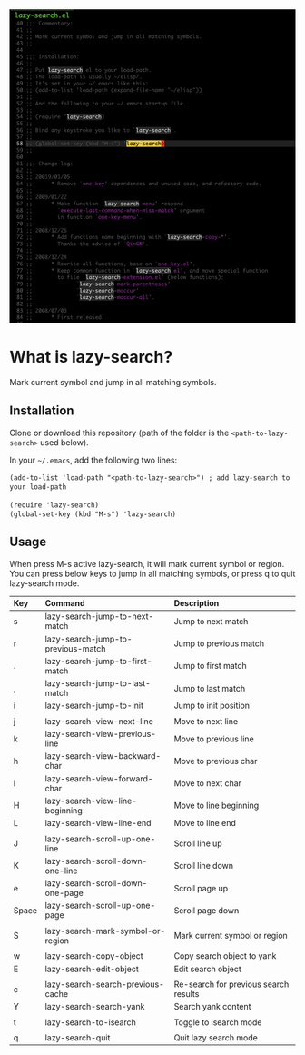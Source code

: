 <img src="./lazy-search.png">

# What is lazy-search?
Mark current symbol and jump in all matching symbols.

## Installation
Clone or download this repository (path of the folder is the `<path-to-lazy-search>` used below).

In your `~/.emacs`, add the following two lines:
```Elisp
(add-to-list 'load-path "<path-to-lazy-search>") ; add lazy-search to your load-path

(require 'lazy-search)
(global-set-key (kbd "M-s") 'lazy-search)
```

## Usage
When press M-s active lazy-search, it will mark current symbol or region.
You can press below keys to jump in all matching symbols, or press q to quit lazy-search mode.

| Key       | Command                            | Description                           |
| :-------- | :----                              | :----                                 |
| s         | lazy-search-jump-to-next-match     | Jump to next match                    |
| r         | lazy-search-jump-to-previous-match | Jump to previous match                |
| .         | lazy-search-jump-to-first-match    | Jump to first match                   |
| ,         | lazy-search-jump-to-last-match     | Jump to last match                    |
| i         | lazy-search-jump-to-init           | Jump to init position                 |
|           |                                    |                                       |
| j         | lazy-search-view-next-line         | Move to next line                     |
| k         | lazy-search-view-previous-line     | Move to previous line                 |
| h         | lazy-search-view-backward-char     | Move to previous char                 |
| l         | lazy-search-view-forward-char      | Move to next char                     |
| H         | lazy-search-view-line-beginning    | Move to line beginning                |
| L         | lazy-search-view-line-end          | Move to line end                      |
|           |                                    |                                       |
| J         | lazy-search-scroll-up-one-line     | Scroll line up                        |
| K         | lazy-search-scroll-down-one-line   | Scroll line down                      |
| e         | lazy-search-scroll-down-one-page   | Scroll page up                        |
| Space     | lazy-search-scroll-up-one-page     | Scroll page down                      |
|           |                                    |                                       |
| S         | lazy-search-mark-symbol-or-region  | Mark current symbol or region         |
|           |                                    |                                       |
| w         | lazy-search-copy-object            | Copy search object to yank            |
| E         | lazy-search-edit-object            | Edit search object                    |
|           |                                    |                                       |
| c         | lazy-search-search-previous-cache  | Re-search for previous search results |
| Y         | lazy-search-search-yank            | Search yank content                   |
|           |                                    |                                       |
| t         | lazy-search-to-isearch             | Toggle to isearch mode                |
|           |                                    |                                       |
| q         | lazy-search-quit                   | Quit lazy search mode                 |
